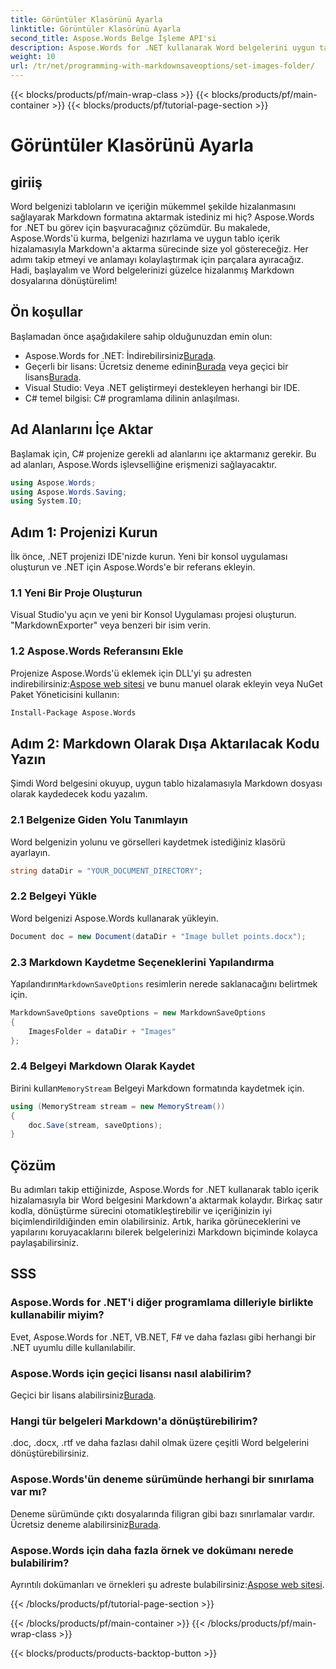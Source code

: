 ```yaml
---
title: Görüntüler Klasörünü Ayarla
linktitle: Görüntüler Klasörünü Ayarla
second_title: Aspose.Words Belge İşleme API'si
description: Aspose.Words for .NET kullanarak Word belgelerini uygun tablo hizalamasıyla Markdown'a dönüştürün. Mükemmel sonuçlar için ayrıntılı kılavuzumuzu izleyin.
weight: 10
url: /tr/net/programming-with-markdownsaveoptions/set-images-folder/
---
```


{{< blocks/products/pf/main-wrap-class >}}
{{< blocks/products/pf/main-container >}}
{{< blocks/products/pf/tutorial-page-section >}}

# Görüntüler Klasörünü Ayarla

## giriiş

Word belgenizi tabloların ve içeriğin mükemmel şekilde hizalanmasını sağlayarak Markdown formatına aktarmak istediniz mi hiç? Aspose.Words for .NET bu görev için başvuracağınız çözümdür. Bu makalede, Aspose.Words'ü kurma, belgenizi hazırlama ve uygun tablo içerik hizalamasıyla Markdown'a aktarma sürecinde size yol göstereceğiz. Her adımı takip etmeyi ve anlamayı kolaylaştırmak için parçalara ayıracağız. Hadi, başlayalım ve Word belgelerinizi güzelce hizalanmış Markdown dosyalarına dönüştürelim!

## Ön koşullar

Başlamadan önce aşağıdakilere sahip olduğunuzdan emin olun:

-  Aspose.Words for .NET: İndirebilirsiniz[Burada](https://releases.aspose.com/words/net/).
-  Geçerli bir lisans: Ücretsiz deneme edinin[Burada](https://releases.aspose.com/) veya geçici bir lisans[Burada](https://purchase.aspose.com/temporary-license/).
- Visual Studio: Veya .NET geliştirmeyi destekleyen herhangi bir IDE.
- C# temel bilgisi: C# programlama dilinin anlaşılması.

## Ad Alanlarını İçe Aktar

Başlamak için, C# projenize gerekli ad alanlarını içe aktarmanız gerekir. Bu ad alanları, Aspose.Words işlevselliğine erişmenizi sağlayacaktır.

```csharp
using Aspose.Words;
using Aspose.Words.Saving;
using System.IO;
```

## Adım 1: Projenizi Kurun

İlk önce, .NET projenizi IDE'nizde kurun. Yeni bir konsol uygulaması oluşturun ve .NET için Aspose.Words'e bir referans ekleyin.

### 1.1 Yeni Bir Proje Oluşturun

Visual Studio'yu açın ve yeni bir Konsol Uygulaması projesi oluşturun. "MarkdownExporter" veya benzeri bir isim verin.

### 1.2 Aspose.Words Referansını Ekle

 Projenize Aspose.Words'ü eklemek için DLL'yi şu adresten indirebilirsiniz:[Aspose web sitesi](https://releases.aspose.com/words/net/) ve bunu manuel olarak ekleyin veya NuGet Paket Yöneticisini kullanın:

```bash
Install-Package Aspose.Words
```

## Adım 2: Markdown Olarak Dışa Aktarılacak Kodu Yazın

Şimdi Word belgesini okuyup, uygun tablo hizalamasıyla Markdown dosyası olarak kaydedecek kodu yazalım.

### 2.1 Belgenize Giden Yolu Tanımlayın

Word belgenizin yolunu ve görselleri kaydetmek istediğiniz klasörü ayarlayın.

```csharp
string dataDir = "YOUR_DOCUMENT_DIRECTORY";
```

### 2.2 Belgeyi Yükle

Word belgenizi Aspose.Words kullanarak yükleyin.

```csharp
Document doc = new Document(dataDir + "Image bullet points.docx");
```

### 2.3 Markdown Kaydetme Seçeneklerini Yapılandırma

 Yapılandırın`MarkdownSaveOptions` resimlerin nerede saklanacağını belirtmek için.

```csharp
MarkdownSaveOptions saveOptions = new MarkdownSaveOptions
{
    ImagesFolder = dataDir + "Images"
};
```

### 2.4 Belgeyi Markdown Olarak Kaydet

 Birini kullan`MemoryStream` Belgeyi Markdown formatında kaydetmek için.

```csharp
using (MemoryStream stream = new MemoryStream())
{
    doc.Save(stream, saveOptions);
}
```

## Çözüm

Bu adımları takip ettiğinizde, Aspose.Words for .NET kullanarak tablo içerik hizalamasıyla bir Word belgesini Markdown'a aktarmak kolaydır. Birkaç satır kodla, dönüştürme sürecini otomatikleştirebilir ve içeriğinizin iyi biçimlendirildiğinden emin olabilirsiniz. Artık, harika görüneceklerini ve yapılarını koruyacaklarını bilerek belgelerinizi Markdown biçiminde kolayca paylaşabilirsiniz.

## SSS

### Aspose.Words for .NET'i diğer programlama dilleriyle birlikte kullanabilir miyim?

Evet, Aspose.Words for .NET, VB.NET, F# ve daha fazlası gibi herhangi bir .NET uyumlu dille kullanılabilir.

### Aspose.Words için geçici lisansı nasıl alabilirim?

Geçici bir lisans alabilirsiniz[Burada](https://purchase.aspose.com/temporary-license/).

### Hangi tür belgeleri Markdown'a dönüştürebilirim?

.doc, .docx, .rtf ve daha fazlası dahil olmak üzere çeşitli Word belgelerini dönüştürebilirsiniz.

### Aspose.Words'ün deneme sürümünde herhangi bir sınırlama var mı?

Deneme sürümünde çıktı dosyalarında filigran gibi bazı sınırlamalar vardır. Ücretsiz deneme alabilirsiniz[Burada](https://releases.aspose.com/).

### Aspose.Words için daha fazla örnek ve dokümanı nerede bulabilirim?

 Ayrıntılı dokümanları ve örnekleri şu adreste bulabilirsiniz:[Aspose web sitesi](https://reference.aspose.com/words/net/).

{{< /blocks/products/pf/tutorial-page-section >}}

{{< /blocks/products/pf/main-container >}}
{{< /blocks/products/pf/main-wrap-class >}}

{{< blocks/products/products-backtop-button >}}
